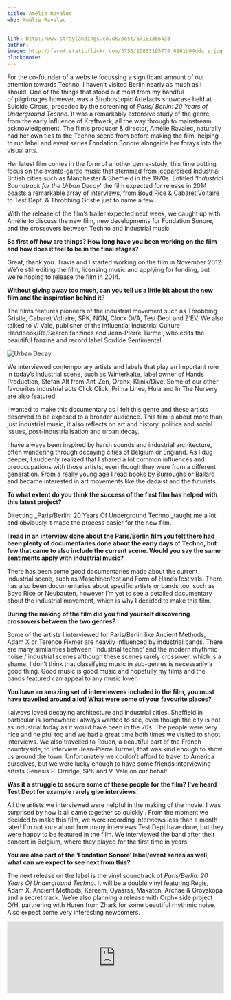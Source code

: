 ```yaml
---
title: Amélie Ravalec
who: Amélie Ravalec


link: http://www.straylandings.co.uk/post/67181366433
author:
image: http://farm4.staticflickr.com/3750/10853195774_0961b04dda_z.jpg
blockquote:
---
```


For the co-founder of a website focussing a significant amount of our attention towards Techno, I haven’t visited Berlin nearly as much as I should. One of the things that stood out most from my handful of pilgrimages however, was a Stroboscopic Artefacts showcase held at Suicide Circus, preceded by the screening of _Paris/ Berlin: 20 Years of Underground Techno._ It was a remarkably extensive study of the genre, from the early influence of Kraftwerk, all the way through to mainstream acknowledgement. The film’s producer & director, Amélie Ravalec, naturally had her own ties to the Techno scene from before making the film, helping to run label and event series Fondation Sonore alongside her forays into the visual arts.

Her latest film comes in the form of another genre-study, this time putting focus on the avante-garde music that stemmed from jeopardised Industrial British cities such as Manchester & Sheffield in the 1970s. Entitled ‘_Industrial Soundtrack for the Urban Decay_' the film expected for release in 2014 boasts a remarkable array of interviews, from Boyd Rice & Cabaret Voltaire to Test Dept. & Throbbing Gristle just to name a few.  

With the release of the film’s trailer expected next week, we caught up with Amélie to discuss the new film, new developments for Fondation Sonore, and the crossovers between Techno and Industrial music.

**So first off how are things? How long have you been working on the film and how does it feel to be in the final stages?**

Great, thank you. Travis and I started working on the film in November 2012. We’re still editing the film, licensing music and applying for funding, but we’re hoping to release the film in 2014.

**Without giving away too much, can you tell us a little bit about the new film and the inspiration behind it**?

The films features pioneers of the industrial movement such as Throbbing Gristle, Cabaret Voltaire, SPK, NON, Clock DVA, Test Dept and Z’EV. We also talked to V. Vale, publisher of the influential Industrial Culture Handbook/Re/Search fanzines and Jean-Pierre Turmel, who edits the beautiful fanzine and record label Sordide Sentimental.

![Urban Decay](http://farm8.staticflickr.com/7289/10860108076_d353e5c190_z.jpg)

We interviewed contemporary artists and labels that play an important role in today’s industrial scene, such as Winterkalte, label owner of Hands Production, Stefan Alt from Ant-Zen, Orphx, Klinik/Dive. Some of our other favourites industrial acts Click Click, Prima Linea, Hula and In The Nursery are also featured.

I wanted to make this documentary as I felt this genre and these artists deserved to be exposed to a broader audience. This film is about more than just industrial music, it also reflects on art and history, politics and social issues, post-industrialisation and urban decay.

I have always been inspired by harsh sounds and industrial architecture, often wandering through decaying cities of Belgium or England. As I dug deeper, I suddenly realized that I shared a lot common influences and preoccupations with those artists, even though they were from a different generation. From a really young age I read books by Burroughs or Ballard and became interested in art movements like the dadaist and the futurists.

**To what extent do you think the success of the first film has helped with this latest project?**

Directing _Paris/Berlin: 20 Years Of Underground Techno _taught me a lot and obviously it made the process easier for the new film.

**I read in an interview done about the Paris/Berlin film you felt there had been plenty of documentaries done about the early days of Techno, but few that came to also include the current scene. Would you say the same sentiments apply with industrial music?**

There has been some good documentaries made about the current industrial scene, such as Maschinenfest and Form of Hands festivals. There has also been documentaries about specific artists or bands too, such as Boyd Rice or Neubauten, however I’m yet to see a detailed documentary about the industrial movement, which is why I decided to make this film.

**During the making of the film did you find yourself discovering crossovers between the two genres?**

Some of the artists I interviewed for Paris/Berlin like Ancient Methods, Adam X or Terence Fixmer are heavily influenced by industrial bands. There are many similarities between `Industrial techno’ and the modern rhythmic noise / industrial scenes although these scenes rarely crossover, which is a shame. I don’t think that classifying music in sub-genres is necessarily a good thing. Good music is good music and hopefully my films and the bands featured can appeal to any music lover.

**You have an amazing set of interviewees included in the film, you must have travelled around a lot! What were some of your favourite places?**

I always loved decaying architecture and industrial cities. Sheffield in particular is somewhere I always wanted to see, even though the city is not as industrial today as it would have been in the 70s. The people were very nice and helpful too and we had a great time both times we visited to shoot interviews. We also travelled to Rouen, a beautiful part of the French countryside, to interview Jean-Pierre Turmel, that was kind enough to show us around the town. Unfortunately we couldn’t afford to travel to America ourselves, but we were lucky enough to have some friends interviewing artists Genesis P. Orridge, SPK and V. Vale on our behalf.

**Was it a struggle to secure some of these people for the film? I’ve heard Test Dept for example rarely give interviews.**

All the artists we interviewed were helpful in the making of the movie. I was surprised by how it all came together so quickly . From the moment we decided to make this film, we were recording interviews less than a month later! I`m not sure about how many interviews Test Dept have done, but they were happy to be featured in the film. We interviewed the band after their concert in Belgium, where they played for the first time in years.

**You are also part of the ‘Fondation Sonore’ label/event series as well, what can we expect to see next from this?**

The next release on the label is the vinyl soundtrack of _Paris/Berlin: 20 Years Of Underground Techno_. It will be a double vinyl featuring Regis, Adam X, Ancient Methods, Kareem, Oyaarss, Makaton, Archae & Grovskopa and a secret track. We’re also planning a release with Orphx side project O/H, partnering with Huren from Zhark for some beautiful rhythmic noise. Also expect some very interesting newcomers.

<iframe frameborder="no" height="166" scrolling="no" src="https://w.soundcloud.com/player/?url=https%3A//api.soundcloud.com/tracks/59006321" width="100%"></iframe>